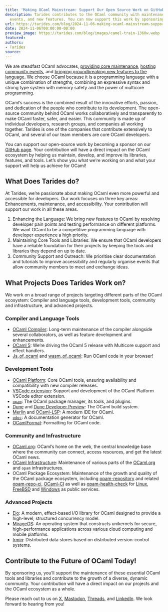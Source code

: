 ```yaml
---
title: 'Making OCaml Mainstream: Support Our Open Source Work on GitHub'
description: Tarides contributes to the OCaml community with maintenance, community
  events, and new features. You can now support this work by sponsoring it on GitHub.
url: https://tarides.com/blog/2024-11-06-making-ocaml-mainstream-support-our-open-source-work-on-github
date: 2024-11-06T00:00:00-00:00
preview_image: https://tarides.com/blog/images/camel-train-1360w.webp
featured:
authors:
- Tarides
source:
---
```


<p>We are steadfast OCaml advocates, <a href="https://tarides.com/blog/2024-06-19-keeping-up-with-the-compiler-how-we-help-maintain-the-ocaml-language/">providing core maintenance</a>, <a href="https://tarides.com/blog/2024-05-01-we-host-our-first-ocaml-retreat-in-india/">hosting community events</a>, and <a href="https://tarides.com/blog/2023-03-02-the-journey-to-ocaml-multicore-bringing-big-ideas-to-life/">bringing groundbreaking new features to the language</a>. We choose OCaml because it is a programming language with a unique combination of strengths, combining an expressive syntax and strong type system with memory safety and the power of multicore programming.</p>
<p>OCaml&rsquo;s success is the combined result of the innovative efforts, passion, and dedication of the people who contribute to its development. The open-source community behind OCaml works collaboratively and transparently to make OCaml faster, safer, and easier. This community is made up of individual developers, research groups, and companies all working together. Tarides is one of the companies that contribute extensively to OCaml, and several of our team members are core OCaml developers.</p>
<p>You can support our open-source work by becoming a sponsor on our <a href="https://github.com/sponsors/tarides">GitHub page</a>. Your contribution will have a direct impact on the OCaml ecosystem by helping us maintain, develop, and improve its libraries, features, and tools. Let&rsquo;s show you what we&rsquo;re working on and what your support will help us achieve for OCaml!</p>
<h2>What Does Tarides do?</h2>
<p>At Tarides, we&rsquo;re passionate about making OCaml even more powerful and accessible for developers. Our work focuses on three key areas: Enhancements, maintenance, and accessibility. Your contribution will support our work in all these areas.</p>
<ol>
<li>Enhancing the Language: We bring new features to OCaml by resolving developer pain points and testing performance on different platforms. We want OCaml to be a competitive programming language with developer experience a high priority.</li>
<li>Maintaining Core Tools and Libraries: We ensure that OCaml developers have a reliable foundation for their projects by keeping the tools and libraries they depend on up to date.</li>
<li>Community Support and Outreach: We prioritise clear documentation and tutorials to improve accessibility and regularly organise events that allow community members to meet and exchange ideas.</li>
</ol>
<h2>What Projects Does Tarides Work on?</h2>
<p>We work on a broad range of projects targeting different parts of the OCaml ecosystem: Compiler and language tools, development tools, community and infrastructure, and advanced projects.</p>
<h3>Compiler and Language Tools</h3>
<ul>
<li><a href="https://github.com/ocaml/ocaml">OCaml Compiler</a>: Long-term maintenance of the compiler alongside several collaborators, as well as feature development and enhancements.</li>
<li><a href="https://tarides.com/blog/2023-07-07-making-ocaml-5-succeed-for-developers-and-organisations/">OCaml 5</a>: We&rsquo;re driving the OCaml 5 release with Multicore support and effect handlers.</li>
<li><a href="https://github.com/ocsigen/js_of_ocaml">Js_of_ocaml</a> and <a href="https://github.com/ocaml-wasm/wasm_of_ocaml">wasm_of_ocaml</a>: Run OCaml code in your browser!</li>
</ul>
<h3>Development Tools</h3>
<ul>
<li><a href="https://ocaml.org/docs/platform">OCaml Platform</a>: Core OCaml tools, ensuring availability and compatibility with new compiler releases.</li>
<li><a href="https://marketplace.visualstudio.com/items?itemName=ocamllabs.ocaml-platform">VSCode extension</a>: Support and development of the OCaml Platform VSCode editor extension.</li>
<li><a href="https://ocaml.org/packages"><code>opam</code></a>: The OCaml package manager, its tools, and plugins.</li>
<li><a href="https://github.com/ocaml/dune">Dune</a> and <a href="https://preview.dune.build/">Dune Developer Preview</a>: The OCaml build system.</li>
<li><a href="https://github.com/ocaml/merlin">Merlin</a> and <a href="https://github.com/ocaml/ocaml-lsp">OCaml-LSP</a>: A modern IDE for OCaml.</li>
<li><a href="https://github.com/ocaml/odoc"><code>odoc</code></a>: A documentation generator for OCaml.</li>
<li><a href="https://github.com/ocaml-ppx/ocamlformat">OCamlFormat</a>: Formatting for OCaml code.</li>
</ul>
<h3>Community and Infrastructure</h3>
<ul>
<li><a href="http://ocaml.org/">OCaml.org</a>: OCaml&rsquo;s home on the web, the central knowledge base where the community can connect, access resources, and get the latest OCaml news.</li>
<li><a href="https://github.com/ocaml/infrastructure">OCaml Infrastructure</a>: Maintenance of various parts of the <a href="http://ocaml.org/">OCaml.org</a> and <code>opam</code> infrastructures.</li>
<li>OCaml Package Ecosystem: Maintenance of the growth and quality of the OCaml package ecosystem, including <a href="https://github.com/ocaml/opam-repository">opam-repository</a> and related <a href="https://github.com/ocurrent/opam-repo-ci">opam-repo-ci</a>, <a href="https://github.com/ocurrent/ocaml-ci">OCaml-CI</a> as well as <a href="https://github.com/ocurrent/opam-health-check">opam-health-check</a> for <a href="https://check.ci.ocaml.org">Linux</a>, <a href="https://freebsd.check.ci.dev/">FreeBSD</a> and <a href="https://windows.check.ci.dev/">Windows</a> as public services.</li>
</ul>
<h3>Advanced Projects</h3>
<ul>
<li><a href="https://github.com/ocaml-multicore/eio">Eio</a>: A modern, effect-based I/O library for OCaml designed to provide a high-level, structured concurrency model.</li>
<li><a href="https://mirage.io/">MirageOS</a>: An operating system that constructs unikernels for secure, high-performance applications across various cloud computing and mobile platforms.</li>
<li><a href="https://irmin.org/">Irmin</a>: Distributed data stores based on distributed version-control systems.</li>
</ul>
<h2>Contribute to the Future of OCaml Today!</h2>
<p>By sponsoring us, you&rsquo;ll support the maintenance of these essential OCaml tools and libraries and contribute to the growth of a diverse, dynamic community. Your contribution will have a direct impact on our projects and the OCaml ecosystem as a whole.</p>
<p>Please reach out to us on <a href="https://twitter.com/tarides_">X</a>, <a href="https://mastodon.social/@tarides">Mastodon</a>, <a href="https://www.threads.net/@taridesltd">Threads</a>, and <a href="https://www.linkedin.com/company/tarides">LinkedIn</a>. We look forward to hearing from you!</p>

